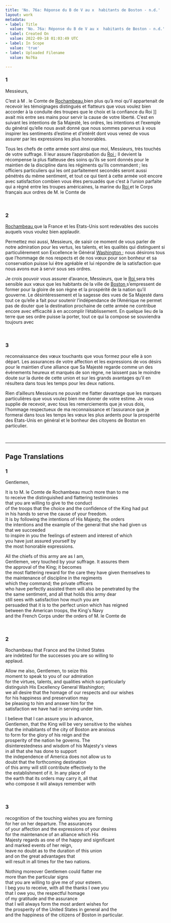 ```yaml
---
title: 'No. 76a: Réponse du B de V au x  habitants de Boston - n.d.'
layout: work
metadata:
- label: Title
  value: 'No. 76a: Réponse du B de V au x  habitants de Boston - n.d.'
- label: Created On
  value: 2022-09-18 01:03:49 UTC
- label: In Scope
  value: 'true'
- label: Uploaded Filename
  value: No76a

---
```

<div class="pages">
<div id="page-32567496">
<h3><a name="page-32567496">1</a></h3>
<div class="page-content">
<p>Messieurs,</p>
<p>C’est à M . le Comte de <a href="../subjects/32162815" title=" Rochambeau "> Rochambeau </a> bien plus qu’à moi <span class="line-break"> </span>qu’il appartenait de recevoir les témoignages distingués et <span class="line-break"> </span>flatteurs que vous voulez bien accorder à la conduite <span class="line-break"> </span>des troupes que le choix et la confiance du Roi ]] avait mis <span class="line-break"> </span>entre ses mains pour servir la cause de votre liberté. <span class="line-break"> </span>C’est en suivant les intentions de Sa Majesté, les ordres, <span class="line-break"> </span>les intentions et l’exemple du général qu’elle nous <span class="line-break"> </span>avait donné que nous sommes parvenus à vous <span class="line-break"> </span>inspirer les sentiments d’estime et d’intérêt dont <span class="line-break"> </span>vous venez de vous assurer par les expressions <span class="line-break"> </span>les plus honorables.</p>
<p>Tous les chefs de cette armée sont ainsi que moi, <span class="line-break"> </span>Messieurs, très touchés de votre suffrage. Il leur <span class="line-break"> </span>assure l’approbation du <a href="../subjects/32163098" title=" Roi "> Roi </a> ; Il devient la récompense <span class="line-break"> </span>la plus flatteuse des soins qu’ils se sont donnés pour <span class="line-break"> </span>le maintien de la discipline dans les régiments <span class="line-break"> </span>qu’ils commandent ; les officiers particuliers qui les<span class="line-break"> </span>ont parfaitement secondés seront aussi pénétrés du <span class="line-break"> </span>même sentiment, et tout ce qui tient à cette armée<span class="line-break"> </span>voit encore avec satisfaction combien vous êtes<span class="line-break"> </span>persuadés que c’est à l’union parfaite qui a règné<span class="line-break"> </span>entre les troupes américaines, la marine du <a href="../subjects/32163098" title=" Roi "> Roi </a><span class="line-break"> </span>et le Corps français aux ordres de M. le Comte de</p>
</div>
</div>
<br />
<div id="page-32567497">
<h3><a name="page-32567497">2</a></h3>
<div class="page-content">
<p><a href="../subjects/32162815" title=" Rochambeau "> Rochambeau </a> que la France et les Etats-Unis <span class="line-break"> </span>sont redevables des succès auquels vous voulez <span class="line-break"> </span>bien applaudir.</p>
<p>Permettez moi aussi, Messieurs, de saisir ce <span class="line-break"> </span>moment de vous parler de notre admiration <span class="line-break"> </span>pour les vertus, les talents, et les qualités qui <span class="line-break"> </span>distinguent si particulièrement son Excellence le<span class="line-break"> </span>Général <a href="../subjects/32162841" title=" Washington "> Washington </a> ; nous désirons tous que<span class="line-break"> </span>l’hommage de nos respects et de nos vœux <span class="line-break"> </span>pour son bonheur et sa conservation puisse lui être<span class="line-break"> </span>agréable et lui répondre de la satisfaction que <span class="line-break"> </span>nous avons eue à servir sous ses ordres.</p>
<p>Je crois pouvoir vous assurer d’avance, <span class="line-break"> </span>Messieurs, que le <a href="../subjects/32163098" title=" Roi "> Roi </a> sera très sensible aux vœux<span class="line-break"> </span>que les habitants de la ville de <a href="../subjects/32162836" title=" Boston "> Boston </a> s’empressent<span class="line-break"> </span>de former pour la gloire de son règne et la<span class="line-break"> </span>prospérité de la nation qu’il gouverne. Le <span class="line-break"> </span>désintéressement et la sagesse des vues de Sa Majesté<span class="line-break"> </span>dans tout ce qu’elle a fait pour soutenir <span class="line-break"> </span>l’indépendance de l’Amérique ne permet pas de <span class="line-break"> </span>douter que la destination prochaine de cette<span class="line-break"> </span>armée ne contribue encore avec efficacité à en<span class="line-break"> </span>accomplir l’établissement. En quelque lieu de<span class="line-break"> </span>la terre que ses ordre puisse la porter, tout ce <span class="line-break"> </span>qui la compose se souviendra toujours avec</p>
</div>
</div>
<br />
<div id="page-32567498">
<h3><a name="page-32567498">3</a></h3>
<div class="page-content">
<p>reconnaissance des vœux touchants que vous <span class="line-break"> </span>formez pour elle à son départ. Les assurances <span class="line-break"> </span>de votre affection et les expressions de vos désirs <span class="line-break"> </span>pour le maintien d’une alliance que Sa<span class="line-break"> </span>Majesté regarde comme un des évènements<span class="line-break"> </span>heureux et marqués de son règne, ne <span class="line-break"> </span>laissent pas le moindre doute sur la durée de<span class="line-break"> </span>cette union et sur les grands avantages qu’il en<span class="line-break"> </span>résultera dans tous les temps pour les deux nations.</p>
<p>Rien d’ailleurs Messieurs ne pouvait me<span class="line-break"> </span>flatter davantage que les marques particulières<span class="line-break"> </span>que vous voulez bien me donner de votre estime. <span class="line-break"> </span>Je vous supplie de recevoir, avec tous les remerciements<span class="line-break"> </span>que je vous dois, l’hommage respectueux de<span class="line-break"> </span>ma reconnaissance et l’assurance que je formerai<span class="line-break"> </span>dans tous les temps les vœux les plus ardents pour <span class="line-break"> </span>la prospérité des Etats-Unis en général et le <span class="line-break"> </span>bonheur des citoyens de Boston en particulier.</p>
</div>
</div>
<br />
</div>
<hr />
<h2 class="divider">Page Translations</h2>
<div class="pages">
<div id="translation-32567496">
<h3>1</h3>
<div class="page-content">
<p>Gentlemen,</p>
<p>It is to M. le Comte de Rochambeau much more than to me<br/>
to receive the distinguished and flattering testimonies <br/>
that you are willing to give to the conduct <br/>
of the troops that the choice and the confidence of the King had put<br/>
in his hands to serve the cause of your freedom.<br/>
It is by following the intentions of His Majesty, the orders<br/>
the intentions and the example of the general that she had given us<br/>
that we succeeded <br/>
to inspire in you the feelings of esteem and interest of which<br/>
you have just assured yourself by <br/>
the most honorable expressions.</p>
<p>All the chiefs of this army are as I am,<br/>
Gentlemen, very touched by your suffrage. It assures them<br/>
the approval of the King; it becomes<br/>
the most flattering reward for the care they have given themselves to<br/>
the maintenance of discipline in the regiments<br/>
which they command; the private officers <br/>
who have perfectly assisted them will also be penetrated by the<br/>
the same sentiment, and all that holds this army dear<br/>
still sees with satisfaction how much you are<br/>
persuaded that it is to the perfect union which has reigned<br/>
between the American troops, the King's Navy<br/>
and the French Corps under the orders of M. le Comte de</p>
</div>
</div>
<br />
<div id="translation-32567497">
<h3>2</h3>
<div class="page-content">
<p>Rochambeau that France and the United States<br/>
are indebted for the successes you are so willing to <br/>
applaud.</p>
<p>Allow me also, Gentlemen, to seize this <br/>
moment to speak to you of our admiration<br/>
for the virtues, talents, and qualities which so particularly<br/>
distinguish His Excellency General Washington; <br/>
we all desire that the homage of our respects and our wishes<br/>
for his happiness and preservation may<br/>
be pleasing to him and answer him for the<br/>
satisfaction we have had in serving under him.</p>
<p>I believe that I can assure you in advance,<br/>
Gentlemen, that the King will be very sensitive to the wishes<br/>
that the inhabitants of the city of Boston are anxious <br/>
to form for the glory of his reign and the <br/>
prosperity of the nation he governs. The<br/>
disinterestedness and wisdom of his Majesty's views <br/>
in all that she has done to support<br/>
the independence of America does not allow us to <br/>
doubt that the forthcoming destination <br/>
of this army will still contribute effectively to the<br/>
the establishment of it. In any place of <br/>
the earth that its orders may carry it, all that<br/>
who compose it will always remember with</p>
</div>
</div>
<br />
<div id="translation-32567498">
<h3>3</h3>
<div class="page-content">
<p>recognition of the touching wishes you are forming<br/>
for her on her departure. The assurances<br/>
of your affection and the expressions of your desires<br/>
for the maintenance of an alliance which His<br/>
Majesty regards as one of the happy and significant <br/>
and marked events of her reign, <br/>
leave no doubt as to the duration of this union <br/>
and on the great advantages that<br/>
will result in all times for the two nations.</p>
<p>Nothing moreover Gentlemen could flatter me<br/>
more than the particular signs <br/>
that you are willing to give me of your esteem.<br/>
I beg you to receive, with all the thanks I owe you<br/>
that I owe you, the respectful homage <br/>
of my gratitude and the assurance <br/>
that I will always form the most ardent wishes for <br/>
the prosperity of the United States in general and the<br/>
and the happiness of the citizens of Boston in particular.</p>
</div>
</div>
<br />
</div>
